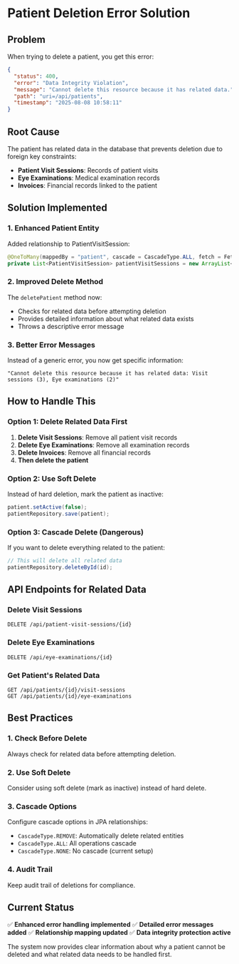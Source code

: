 # Patient Deletion Error Solution

## Problem
When trying to delete a patient, you get this error:
```json
{
  "status": 400,
  "error": "Data Integrity Violation",
  "message": "Cannot delete this resource because it has related data.",
  "path": "uri=/api/patients",
  "timestamp": "2025-08-08 10:58:11"
}
```

## Root Cause
The patient has related data in the database that prevents deletion due to foreign key constraints:
- **Patient Visit Sessions**: Records of patient visits
- **Eye Examinations**: Medical examination records
- **Invoices**: Financial records linked to the patient

## Solution Implemented

### 1. **Enhanced Patient Entity**
Added relationship to PatientVisitSession:
```java
@OneToMany(mappedBy = "patient", cascade = CascadeType.ALL, fetch = FetchType.LAZY)
private List<PatientVisitSession> patientVisitSessions = new ArrayList<>();
```

### 2. **Improved Delete Method**
The `deletePatient` method now:
- Checks for related data before attempting deletion
- Provides detailed information about what related data exists
- Throws a descriptive error message

### 3. **Better Error Messages**
Instead of a generic error, you now get specific information:
```
"Cannot delete this resource because it has related data: Visit sessions (3), Eye examinations (2)"
```

## How to Handle This

### Option 1: Delete Related Data First
1. **Delete Visit Sessions**: Remove all patient visit records
2. **Delete Eye Examinations**: Remove all examination records
3. **Delete Invoices**: Remove all financial records
4. **Then delete the patient**

### Option 2: Use Soft Delete
Instead of hard deletion, mark the patient as inactive:
```java
patient.setActive(false);
patientRepository.save(patient);
```

### Option 3: Cascade Delete (Dangerous)
If you want to delete everything related to the patient:
```java
// This will delete all related data
patientRepository.deleteById(id);
```

## API Endpoints for Related Data

### Delete Visit Sessions
```http
DELETE /api/patient-visit-sessions/{id}
```

### Delete Eye Examinations
```http
DELETE /api/eye-examinations/{id}
```

### Get Patient's Related Data
```http
GET /api/patients/{id}/visit-sessions
GET /api/patients/{id}/eye-examinations
```

## Best Practices

### 1. **Check Before Delete**
Always check for related data before attempting deletion.

### 2. **Use Soft Delete**
Consider using soft delete (mark as inactive) instead of hard delete.

### 3. **Cascade Options**
Configure cascade options in JPA relationships:
- `CascadeType.REMOVE`: Automatically delete related entities
- `CascadeType.ALL`: All operations cascade
- `CascadeType.NONE`: No cascade (current setup)

### 4. **Audit Trail**
Keep audit trail of deletions for compliance.

## Current Status

✅ **Enhanced error handling implemented**
✅ **Detailed error messages added**
✅ **Relationship mapping updated**
✅ **Data integrity protection active**

The system now provides clear information about why a patient cannot be deleted and what related data needs to be handled first. 